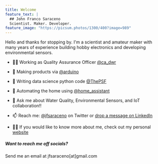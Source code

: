 ```yaml
---
title: Welcome
feature_text: |
  ## John Franco Saraceno
  Scientist. Maker. Developer.
feature_image: "https://picsum.photos/1300/400?image=989"
---
```


Hello and thanks for stopping by. I'm a scientist and amateur maker with many years of experience building hobby electronics and developing environmental sensors.

- :man_scientist: Working as Quality Assurance Officer [@ca_dwr](https://twitter.com/ca_dwr)
  
- :construction: Making products via [@arduino](https://twitter.com/arduino)

- :pencil: Writing data science python code [@ThePSF](https://twitter.com/ThePSF)
  
- :seedling: Automating the home using [@home_assistant](https://twitter.com/home_assistant)
  
- :speech_balloon: Ask me about Water Quality, Environmental Sensors, and IoT collaboration!!

- :mailbox: Reach me: [@jfsaraceno](https://twitter.com/jfsaraceno) on Twitter or [drop a message on LinkedIn](https://www.linkedin.com/in/john-franco-saraceno-7a780751/)

- :man_technologist: If you would like to know more about me, check out my personal [website](https://john-franco-saraceno.netlify.app) 
##### Want to reach me off socials?
Send me an email at jfsaraceno[at]gmail.com

